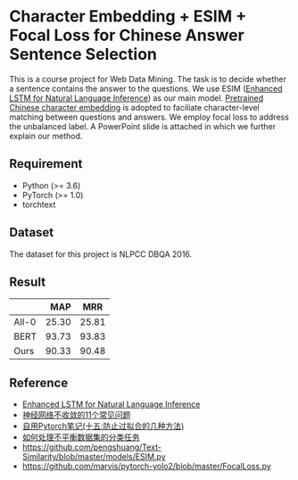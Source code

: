 # Character Embedding + ESIM + Focal Loss for Chinese Answer Sentence Selection 
This is a course project for Web Data Mining. The task is to decide whether a sentence contains the answer to the questions.
We use ESIM ([Enhanced LSTM for Natural Language Inference](https://arxiv.org/abs/1609.06038)) as our main model. [Pretrained Chinese character embedding](https://github.com/Embedding/Chinese-Word-Vectors) is adopted to faciliate character-level matching between questions and answers. We employ focal loss to address the unbalanced label.
A PowerPoint slide is attached in which we further explain our method.

## Requirement
+ Python (>= 3.6)
+ PyTorch (>= 1.0)
+ torchtext

## Dataset 
The dataset for this project is NLPCC DBQA 2016.

## Result
|      |  MAP   | MRR  |
| :-----| ----: | :----: |
| All-0 |  25.30  | 25.81  |
| BERT  | 93.73 |  93.83 | 
| Ours  | 90.33 |  90.48 | 

## Reference
+ [Enhanced LSTM for Natural Language Inference](https://arxiv.org/abs/1609.06038)
+ [神经网络不收敛的11个常见问题](https://zhuanlan.zhihu.com/p/36369878)
+ [自用Pytorch笔记(十五:防止过拟合的几种方法)](https://zhuanlan.zhihu.com/p/69339955)
+ [如何处理不平衡数据集的分类任务](https://zhuanlan.zhihu.com/p/67650069)
+ https://github.com/pengshuang/Text-Similarity/blob/master/models/ESIM.py
+ https://github.com/marvis/pytorch-yolo2/blob/master/FocalLoss.py
